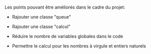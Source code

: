 Les points pouvant être améliorés dans le cadre du projet:

 - Rajouter une classe "queue"

 - Rajouter une classe "calcul"
 
 - Réduire le nombre de variables globales dans le code
 
 - Permettre le calcul pour les nombres à virgule et entiers naturels
